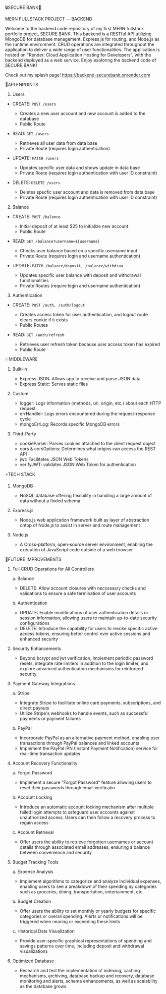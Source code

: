 🔒SECURE BANK🏦 

MERN FULLSTACK PROJECT -- BACKEND

Welcome to the backend code repository of my first MERN fullstack portfolio project, SECURE BANK. This backend is a RESTful API utilizing MongoDB for database management, Express.js for routing, and Node.js as the runtime environment. CRUD operations are integrated throughout the application to deliver a wide range of user functionalities. The application is hosted on "Render: Cloud Application Hosting for Developers", with the backend deployed as a web service. Enjoy exploring the backend code of SECURE BANK!

Check out my splash page!
https://backend-securebank.onrender.com

🔗API ENPOINTS

1. Users

 - CREATE: `POST /users`
    - Creates a new user account and new account is added to the database
    - Public Route
      
  - READ: `GET /users`
    - Retrieves all user data from data base
    - Private Route (requires login authentication)
      
  - UPDATE: `PATCH /users`
    - Updates specific user data and shows update in data base
    - Private Route (requires login authentication with user ID constraint)
   
  - DELETE: `DELETE /users`
    - Deletes specfic user account and data is removed from data base
    - Private Route (requires login authentication with user ID constraint)
       
2. Balance
   
  - CREATE: `POST /balance`
    - Initial deposit of at least $25 to initialize new account
    - Public Route
       
   - READ: `GET /balance?username=${username}`
      - Checks user balance based on a specific username input
      - Private Route (requires login and username authentication)
        
   - UPDATE: `PATCH /balance/deposit, /balance/withdraw`
      - Updates specific user balance with deposit and withdrawal functionalities
      - Private Routes (require login and username authentication)
       
3. Authentication
   
  - CREATE: `POST /auth, /auth/logout`
     - Creates access token for user authentication, and logout route clears cookie if it exists
     - Public Routes
    
   - READ: `GET /auth/refresh`
      - Retrieves user refresh token because user access token has expired
      - Public Route
     
 ✨MIDDLEWARE

 1. Built-in
    - Express JSON: Allows app to receive and parse JSON data
    - Express Static: Serves static files
      
 2. Custom
    - logger: Logs information (methods, url, origin, etc.) about each HTTP request
    - errHandler: Logs errors encountered during the request-response cycle
    - mongoErrLog: Records specific MongoDB errors
      
 3. Third-Party
    - cookieParser: Parses cookies attached to the client request object
    - cors & corsOptions: Determines what origins can access the REST API
    - jwt: Facilitates JSON Web Tokens
    - verifyJWT: validates JSON Web Token for authentication 

⚡️TECH STACK

  1. MongoDB
     - NoSQL database offering flexibility in handling a large amount of data without a fixded schema

  2. Express.js
     - Node.js web application framework built as layer of abstraction ontop of Node.js to assist in server and route management

  3. Node.js
     -  A Cross-platform, open-source server environment, enabling the execution of JavaScript code outside of a web browser
       
🚀FUTURE IMPROVEMENTS

 1. Full CRUD Operations for All Controllers
    
     a. Balance
     - DELETE: Allow account closures with neccessary checks and validations to ensure a safe termination of user accounts

     b. Authentication
      - UPDATE: Enable modifications of user authentication details or session information, allowing users to maintain up-to-date security configurations
      - DELETE: Introduce the capability for users to revoke specific active access tokens, ensuring better control over active sessions and enhanced security

 2. Security Enhancements
      - Beyond bcrypt and jwt verification, implement periodic password resets, integrate rate limiters in addition to the login limiter, and explore advanced authentication mechanisms for reinforced security.

 3. Payment Gateway Integrations
    
      a. Stripe
       - Integrate Stripe to facilitate online card payments, subscriptions, and direct payouts
       - Utilize Stripe's webhooks to handle events, such as successful payments or payment failures

     b. PayPal
      - Incorporate PayPal as an alternative payment method, enabling user transactions through PayPal balances and linked accounts
      - Implement the PayPal IPN (Instant Payment Notification) service for real-time transaction updates

  4. Account Recovery Functionality
      
       a. Forgot Password
       - Implement a secure "Forgot Password" feature allowing users to reset their passwords through email verificatio
     
       b. Account Locking
       - Introduce an automatic account locking mechanism after multiple failed login attempts to safeguard user accounts against unauthorized access. Users can then follow a recovery process to regain access

       c. Account Retrieval
        - Offer users the ability to retrieve forgotten usernames or account details through associated email addresses, ensuring a balance between convenience and security

  5. Budget Tracking Tools
      
       a. Expense Analysis
       - Implement algorithms to categorize and analyze individual expenses, enabling users to see a breakdown of their spending by categories such as groceries, dining, transportation, entertainment, etc.
     
       b. Budget Creation
       - Offer users the ability to set monthly or yearly budgets for specific categories or overall spending. Alerts or notifications will be triggered when nearing or exceeding these limits

       c. Historical Data Visualization
        - Provide user-specific graphical representations of spending and savings patterns over time, including deposit and withdrawal visualizations
         
 6. Optimized Database
       - Research and test the implementation of indexing, caching mechanisms, archiving, database backup and recovery, database monitoring and alerts, schema enhancements, as well as scalability as the database grows
         
